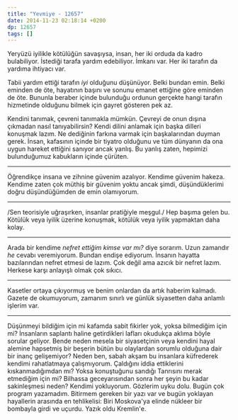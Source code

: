 ```yaml
---
title: "Yevmiye - 12657"
date: 2014-11-23 02:18:14 +0200
dp: 12657
tags: []
---
```


Yeryüzü iyilikle kötülüğün savaşıysa, insan, her iki orduda da kadro
bulabiliyor. İstediği tarafa yardım edebiliyor. İmkanı var. Her iki
tarafın da yardıma ihtiyacı var.

Tabii yardım ettiği tarafın *iyi* olduğunu düşünüyor. Belki bundan emin.
Belki eminden de öte, hayatının başını ve sonunu emanet ettiğine göre
eminden de öte. Bununla beraber içinde bulunduğu ordunun gerçekte hangi
tarafın hizmetinde olduğunu bilmek için gayret gösteren pek az.

Kendini tanımak, çevreni tanımakla mümkün. Çevreyi de onun dışına
çıkmadan nasıl tanıyabilirsin? Kendi dilini anlamak için başka dilleri
konuşmak lazım. Ne dediğinin farkına varmak için başkalarından duyman
gerek. İnsan, kafasının içinde bir tiyatro olduğunu ve tüm dünyanın da
ona uygun hareket ettiğini sanıyor ancak yanlış. Bu yanlış zaten,
hepimizi bulunduğumuz kabukların içinde çürüten.

--------------

Öğrendikçe insana ve zihnine güvenim azalıyor. Kendime güvenim hakeza.
Kendime zaten çok müthiş bir güvenim yoktu ancak şimdi, düşündüklerimi
doğru düşündüğümden de emin olamıyorum.

--------------

/Sen teorisiyle uğraşırken, insanlar pratiğiyle meşgul./ Hep başıma
gelen bu. Kötülük veya iyilik üzerine konuşmak, kötülük veya iyilik
yapmaktan daha kolay.

--------------

Arada bir kendime *nefret ettiğim kimse var mı?* diye sorarım. Uzun
zamandır *he* cevabı veremiyorum. Bundan endişe ediyorum. İnsanın
hayatta bazılarından nefret etmesi de lazım. Çok değil ama azıcık bir
nefret lazım. Herkese karşı anlayışlı olmak çok sıkıcı.

--------------

Kasetler ortaya çıkıyormuş ve benim onlardan da artık haberim kalmadı.
Gazete de okumuyorum, zamanım sınırlı ve günlük siyasetten daha anlamlı
işlerim var.

--------------

Düşünmeyi bildiğim için mi kafamda sabit fikirler yok, yoksa bilmediğim
için mi? İnsanların saplantı haline getirdikleri lafları okudukça aklıma
böyle sorular geliyor. Bende neden mesela bir siyasetçinin veya kendini
hayal alemine hapsetmiş bir beşerin bütün bu olaylardan sorumlu olduğuna
dair bir inanç gelişemiyor? Neden ben, sabah akşam bu insanlara
küfrederek kendimi rahatlatmaya çalışmıyorum. Çaldığını iddia
ettiklerini kıskanmadığımdan mı? Yoksa konuştuğunu sandığı Tanrısını
merak etmediğim için mi? Bilhassa geceyarısından sonra her şeyin bu
kadar sakinleşmesi neden? Kendimi yokluyorum. Gözlerim uyku dolu. Bugün
çok program yazamadım. Bitirmem gereken bir yazı var ve bugün yoklayan
hayallerin arasında en tehlikelisi: Biri Moskova'ya elinde nükleer bir
bombayla girdi ve uçurdu. Yazık oldu Kremlin'e.

